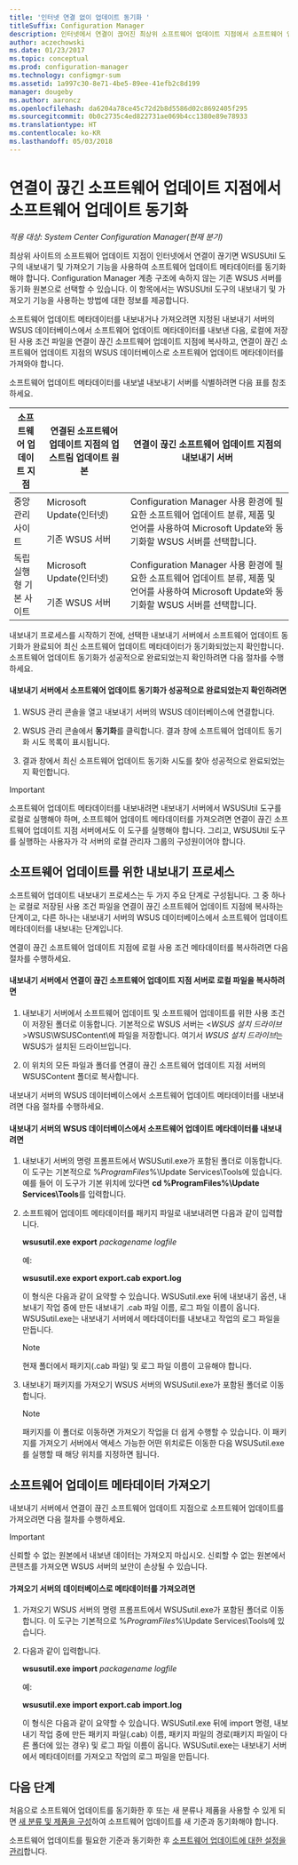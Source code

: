 ```yaml
---
title: '인터넷 연결 없이 업데이트 동기화 '
titleSuffix: Configuration Manager
description: 인터넷에서 연결이 끊어진 최상위 소프트웨어 업데이트 지점에서 소프트웨어 업데이트 동기화를 실행합니다.
author: aczechowski
ms.date: 01/23/2017
ms.topic: conceptual
ms.prod: configuration-manager
ms.technology: configmgr-sum
ms.assetid: 1a997c30-8e71-4be5-89ee-41efb2c8d199
manager: dougeby
ms.author: aaroncz
ms.openlocfilehash: da6204a78ce45c72d2b8d5586d02c8692405f295
ms.sourcegitcommit: 0b0c2735c4ed822731ae069b4cc1380e89e78933
ms.translationtype: HT
ms.contentlocale: ko-KR
ms.lasthandoff: 05/03/2018
---
```

# <a name="synchronize-software-updates-from-a-disconnected-software-update-point"></a>연결이 끊긴 소프트웨어 업데이트 지점에서 소프트웨어 업데이트 동기화  

*적용 대상: System Center Configuration Manager(현재 분기)*

 최상위 사이트의 소프트웨어 업데이트 지점이 인터넷에서 연결이 끊기면 WSUSUtil 도구의 내보내기 및 가져오기 기능을 사용하여 소프트웨어 업데이트 메타데이터를 동기화해야 합니다. Configuration Manager 계층 구조에 속하지 않는 기존 WSUS 서버를 동기화 원본으로 선택할 수 있습니다. 이 항목에서는 WSUSUtil 도구의 내보내기 및 가져오기 기능을 사용하는 방법에 대한 정보를 제공합니다.  

 소프트웨어 업데이트 메타데이터를 내보내거나 가져오려면 지정된 내보내기 서버의 WSUS 데이터베이스에서 소프트웨어 업데이트 메타데이터를 내보낸 다음, 로컬에 저장된 사용 조건 파일을 연결이 끊긴 소프트웨어 업데이트 지점에 복사하고, 연결이 끊긴 소프트웨어 업데이트 지점의 WSUS 데이터베이스로 소프트웨어 업데이트 메타데이터를 가져와야 합니다.  

 소프트웨어 업데이트 메타데이터를 내보낼 내보내기 서버를 식별하려면 다음 표를 참조하세요.  

|소프트웨어 업데이트 지점|연결된 소프트웨어 업데이트 지점의 업스트림 업데이트 원본|연결이 끊긴 소프트웨어 업데이트 지점의 내보내기 서버|  
|---------------------------|-----------------------------------------------------------------|------------------------------------------------------------|  
|중앙 관리 사이트|Microsoft Update(인터넷)<br /><br /> 기존 WSUS 서버|Configuration Manager 사용 환경에 필요한 소프트웨어 업데이트 분류, 제품 및 언어를 사용하여 Microsoft Update와 동기화할 WSUS 서버를 선택합니다.|  
|독립 실행형 기본 사이트|Microsoft Update(인터넷)<br /><br /> 기존 WSUS 서버|Configuration Manager 사용 환경에 필요한 소프트웨어 업데이트 분류, 제품 및 언어를 사용하여 Microsoft Update와 동기화할 WSUS 서버를 선택합니다.|  

 내보내기 프로세스를 시작하기 전에, 선택한 내보내기 서버에서 소프트웨어 업데이트 동기화가 완료되어 최신 소프트웨어 업데이트 메타데이터가 동기화되었는지 확인합니다. 소프트웨어 업데이트 동기화가 성공적으로 완료되었는지 확인하려면 다음 절차를 수행하세요.  

#### <a name="to-verify-that-software-updates-synchronization-has-completed-successfully-on-the-export-server"></a>내보내기 서버에서 소프트웨어 업데이트 동기화가 성공적으로 완료되었는지 확인하려면  

1.  WSUS 관리 콘솔을 열고 내보내기 서버의 WSUS 데이터베이스에 연결합니다.  

2.  WSUS 관리 콘솔에서 **동기화**를 클릭합니다. 결과 창에 소프트웨어 업데이트 동기화 시도 목록이 표시됩니다.  

3.  결과 창에서 최신 소프트웨어 업데이트 동기화 시도를 찾아 성공적으로 완료되었는지 확인합니다.  

> [!IMPORTANT]  
>  소프트웨어 업데이트 메타데이터를 내보내려면 내보내기 서버에서 WSUSUtil 도구를 로컬로 실행해야 하며, 소프트웨어 업데이트 메타데이터를 가져오려면 연결이 끊긴 소프트웨어 업데이트 지점 서버에서도 이 도구를 실행해야 합니다. 그리고, WSUSUtil 도구를 실행하는 사용자가 각 서버의 로컬 관리자 그룹의 구성원이어야 합니다.  

## <a name="export-process-for-software-updates"></a>소프트웨어 업데이트를 위한 내보내기 프로세스  
 소프트웨어 업데이트 내보내기 프로세스는 두 가지 주요 단계로 구성됩니다. 그 중 하나는 로컬로 저장된 사용 조건 파일을 연결이 끊긴 소프트웨어 업데이트 지점에 복사하는 단계이고, 다른 하나는 내보내기 서버의 WSUS 데이터베이스에서 소프트웨어 업데이트 메타데이터를 내보내는 단계입니다.  

 연결이 끊긴 소프트웨어 업데이트 지점에 로컬 사용 조건 메타데이터를 복사하려면 다음 절차를 수행하세요.  

#### <a name="to-copy-local-files-from-the-export-server-to-the-disconnected-software-update-point-server"></a>내보내기 서버에서 연결이 끊긴 소프트웨어 업데이트 지점 서버로 로컬 파일을 복사하려면  

1.  내보내기 서버에서 소프트웨어 업데이트 및 소프트웨어 업데이트를 위한 사용 조건이 저장된 폴더로 이동합니다. 기본적으로 WSUS 서버는 <*WSUS 설치 드라이브*>WSUS\WSUSContent\\에 파일을 저장합니다. 여기서 *WSUS 설치 드라이브*는 WSUS가 설치된 드라이브입니다.  

2.  이 위치의 모든 파일과 폴더를 연결이 끊긴 소프트웨어 업데이트 지점 서버의 WSUSContent 폴더로 복사합니다.  

 내보내기 서버의 WSUS 데이터베이스에서 소프트웨어 업데이트 메타데이터를 내보내려면 다음 절차를 수행하세요.  

#### <a name="to-export-software-updates-metadata-from-the-wsus-database-on-the-export-server"></a>내보내기 서버의 WSUS 데이터베이스에서 소프트웨어 업데이트 메타데이터를 내보내려면  

1.  내보내기 서버의 명령 프롬프트에서 WSUSutil.exe가 포함된 폴더로 이동합니다. 이 도구는 기본적으로 %*ProgramFiles*%\Update Services\Tools에 있습니다. 예를 들어 이 도구가 기본 위치에 있다면 **cd %ProgramFiles%\Update Services\Tools**를 입력합니다.  

2.  소프트웨어 업데이트 메타데이터를 패키지 파일로 내보내려면 다음과 같이 입력합니다.  

     **wsusutil.exe export**  *packagename*  *logfile*  

     예:  

     **wsusutil.exe export export.cab export.log**  

     이 형식은 다음과 같이 요약할 수 있습니다. WSUSutil.exe 뒤에 내보내기 옵션, 내보내기 작업 중에 만든 내보내기 .cab 파일 이름, 로그 파일 이름이 옵니다. WSUSutil.exe는 내보내기 서버에서 메타데이터를 내보내고 작업의 로그 파일을 만듭니다.  

    > [!NOTE]  
    >  현재 폴더에서 패키지(.cab 파일) 및 로그 파일 이름이 고유해야 합니다.  

3.  내보내기 패키지를 가져오기 WSUS 서버의 WSUSutil.exe가 포함된 폴더로 이동합니다.  

    > [!NOTE]  
    >  패키지를 이 폴더로 이동하면 가져오기 작업을 더 쉽게 수행할 수 있습니다. 이 패키지를 가져오기 서버에서 액세스 가능한 어떤 위치로든 이동한 다음 WSUSutil.exe를 실행할 때 해당 위치를 지정하면 됩니다.  

## <a name="import-software-updates-metadata"></a>소프트웨어 업데이트 메타데이터 가져오기  
 내보내기 서버에서 연결이 끊긴 소프트웨어 업데이트 지점으로 소프트웨어 업데이트를 가져오려면 다음 절차를 수행하세요.  

> [!IMPORTANT]  
>  신뢰할 수 없는 원본에서 내보낸 데이터는 가져오지 마십시오. 신뢰할 수 없는 원본에서 콘텐츠를 가져오면 WSUS 서버의 보안이 손상될 수 있습니다.  

#### <a name="to-import-metadata-to-the-database-of-the-import-server"></a>가져오기 서버의 데이터베이스로 메타데이터를 가져오려면  

1.  가져오기 WSUS 서버의 명령 프롬프트에서 WSUSutil.exe가 포함된 폴더로 이동합니다. 이 도구는 기본적으로 %*ProgramFiles*%\Update Services\Tools에 있습니다.  

2.  다음과 같이 입력합니다.  

     **wsusutil.exe import**  *packagename*  *logfile*  

     예:  

     **wsusutil.exe import export.cab import.log**  

     이 형식은 다음과 같이 요약할 수 있습니다. WSUSutil.exe 뒤에 import 명령, 내보내기 작업 중에 만든 패키지 파일(.cab) 이름, 패키지 파일의 경로(패키지 파일이 다른 폴더에 있는 경우) 및 로그 파일 이름이 옵니다. WSUSutil.exe는 내보내기 서버에서 메타데이터를 가져오고 작업의 로그 파일을 만듭니다.  

## <a name="next-steps"></a>다음 단계
처음으로 소프트웨어 업데이트를 동기화한 후 또는 새 분류나 제품을 사용할 수 있게 되면 [새 분류 및 제품을 구성](configure-classifications-and-products.md)하여 소프트웨어 업데이트를 새 기준과 동기화해야 합니다.

소프트웨어 업데이트를 필요한 기준과 동기화한 후 [소프트웨어 업데이트에 대한 설정을 관리](manage-settings-for-software-updates.md)합니다.  
